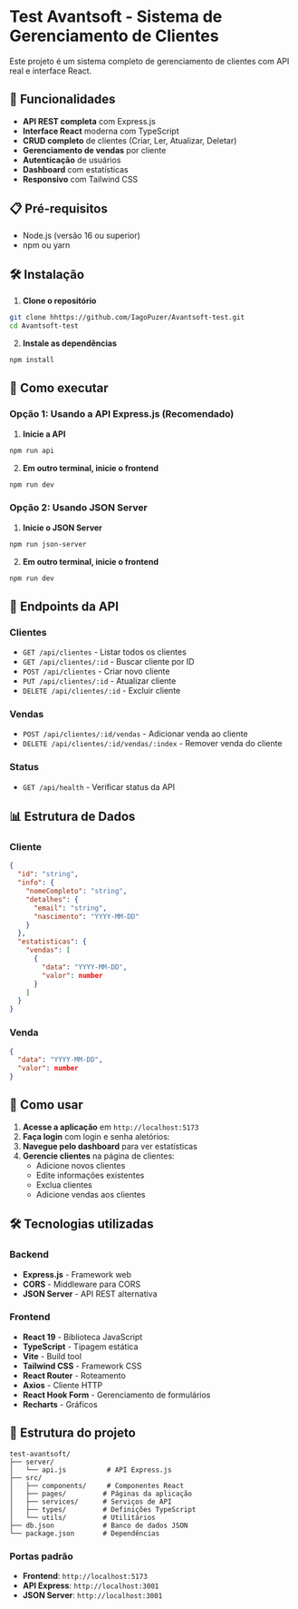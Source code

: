 # Test Avantsoft - Sistema de Gerenciamento de Clientes

Este projeto é um sistema completo de gerenciamento de clientes com API real e interface React.

## 🚀 Funcionalidades

- **API REST completa** com Express.js
- **Interface React** moderna com TypeScript
- **CRUD completo** de clientes (Criar, Ler, Atualizar, Deletar)
- **Gerenciamento de vendas** por cliente
- **Autenticação** de usuários
- **Dashboard** com estatísticas
- **Responsivo** com Tailwind CSS

## 📋 Pré-requisitos

- Node.js (versão 16 ou superior)
- npm ou yarn

## 🛠️ Instalação

1. **Clone o repositório**

```bash
git clone hhttps://github.com/IagoPuzer/Avantsoft-test.git
cd Avantsoft-test
```

2. **Instale as dependências**

```bash
npm install
```

## 🚀 Como executar

### Opção 1: Usando a API Express.js (Recomendado)

1. **Inicie a API**

```bash
npm run api
```

2. **Em outro terminal, inicie o frontend**

```bash
npm run dev
```

### Opção 2: Usando JSON Server

1. **Inicie o JSON Server**

```bash
npm run json-server
```

2. **Em outro terminal, inicie o frontend**

```bash
npm run dev
```

## 📡 Endpoints da API

### Clientes

- `GET /api/clientes` - Listar todos os clientes
- `GET /api/clientes/:id` - Buscar cliente por ID
- `POST /api/clientes` - Criar novo cliente
- `PUT /api/clientes/:id` - Atualizar cliente
- `DELETE /api/clientes/:id` - Excluir cliente

### Vendas

- `POST /api/clientes/:id/vendas` - Adicionar venda ao cliente
- `DELETE /api/clientes/:id/vendas/:index` - Remover venda do cliente

### Status

- `GET /api/health` - Verificar status da API

## 📊 Estrutura de Dados

### Cliente

```json
{
  "id": "string",
  "info": {
    "nomeCompleto": "string",
    "detalhes": {
      "email": "string",
      "nascimento": "YYYY-MM-DD"
    }
  },
  "estatisticas": {
    "vendas": [
      {
        "data": "YYYY-MM-DD",
        "valor": number
      }
    ]
  }
}
```

### Venda

```json
{
  "data": "YYYY-MM-DD",
  "valor": number
}
```

## 🎯 Como usar

1. **Acesse a aplicação** em `http://localhost:5173`
2. **Faça login** com login e senha aletórios:
3. **Navegue pelo dashboard** para ver estatísticas
4. **Gerencie clientes** na página de clientes:
   - Adicione novos clientes
   - Edite informações existentes
   - Exclua clientes
   - Adicione vendas aos clientes

## 🛠️ Tecnologias utilizadas

### Backend

- **Express.js** - Framework web
- **CORS** - Middleware para CORS
- **JSON Server** - API REST alternativa

### Frontend

- **React 19** - Biblioteca JavaScript
- **TypeScript** - Tipagem estática
- **Vite** - Build tool
- **Tailwind CSS** - Framework CSS
- **React Router** - Roteamento
- **Axios** - Cliente HTTP
- **React Hook Form** - Gerenciamento de formulários
- **Recharts** - Gráficos

## 📁 Estrutura do projeto

```
test-avantsoft/
├── server/
│   └── api.js          # API Express.js
├── src/
│   ├── components/     # Componentes React
│   ├── pages/         # Páginas da aplicação
│   ├── services/      # Serviços de API
│   ├── types/         # Definições TypeScript
│   └── utils/         # Utilitários
├── db.json            # Banco de dados JSON
└── package.json       # Dependências
```

### Portas padrão

- **Frontend**: `http://localhost:5173`
- **API Express**: `http://localhost:3001`
- **JSON Server**: `http://localhost:3001`
